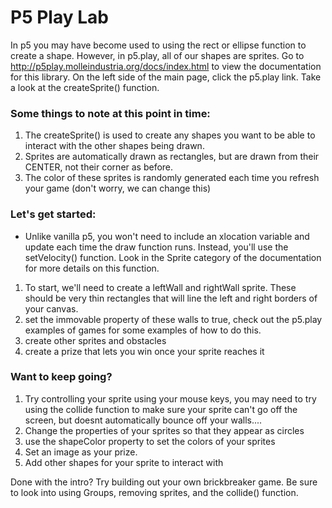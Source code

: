 # P5 Play Lab
In p5 you may have become used to using the rect or ellipse function to create a shape. However, in p5.play, all of our shapes are sprites. Go to <http://p5play.molleindustria.org/docs/index.html> to view the documentation for this library. On the left side of the main page, click the p5.play link. Take a look at the createSprite() function. 

### Some things to note at this point in time:
1. The createSprite() is used to create any shapes you want to be able to interact with the other shapes being drawn.
2. Sprites are automatically drawn as rectangles, but are drawn from their CENTER, not their corner as before. 
3. The color of these sprites is randomly generated each time you refresh your game (don't worry, we can change this)

### Let's get started:
* Unlike vanilla p5, you won't need to include an xlocation variable and update each time the draw function runs. Instead, you'll use the setVelocity() function. Look in the Sprite category of the documentation for more details on this function. 
    
1. To start, we'll need to create a leftWall and rightWall sprite. These should be very thin rectangles that will line the left and right borders of your canvas.
2. set the immovable property of these walls to true, check out the p5.play examples of games for some examples of how to do this. 
3. create other sprites and obstacles
4. create a prize that lets you win once your sprite reaches it

### Want to keep going?
1. Try controlling your sprite using your mouse keys, you may need to try using the collide function to make sure your sprite can't go off the screen, but doesnt automatically bounce off your walls....
2. Change the properties of your sprites so that they appear as circles
3. use the shapeColor property to set the colors of your sprites
4. Set an image as your prize. 
5. Add other shapes for your sprite to interact with

Done with the intro? Try building out your own brickbreaker game. Be sure to look into using Groups, removing sprites, and the collide() function. 
